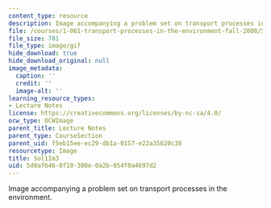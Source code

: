 ```yaml
---
content_type: resource
description: Image accompanying a problem set on transport processes in the environment.
file: /courses/1-061-transport-processes-in-the-environment-fall-2008/5d0af6460f10300e0a2b054f0a4697d2_Sol1Im3.gif
file_size: 781
file_type: image/gif
hide_download: true
hide_download_original: null
image_metadata:
  caption: ''
  credit: ''
  image-alt: ''
learning_resource_types:
- Lecture Notes
license: https://creativecommons.org/licenses/by-nc-sa/4.0/
ocw_type: OCWImage
parent_title: Lecture Notes
parent_type: CourseSection
parent_uid: f5eb15ee-ec29-db1a-0157-e22a35620c38
resourcetype: Image
title: Sol1Im3
uid: 5d0af646-0f10-300e-0a2b-054f0a4697d2
---
```

Image accompanying a problem set on transport processes in the environment.
